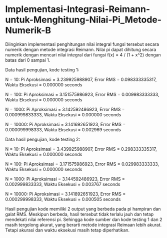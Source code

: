 # Implementasi-Integrasi-Reimann-untuk-Menghitung-Nilai-Pi_Metode-Numerik-B
Diinginkan implementasi penghitungan nilai integral fungsi tersebut secara numerik dengan metode  integrasi Reimann. Nilai pi dapat dihitung secara numerik dengan mencari nilai integral dari fungsi f(x) = 4 / (1 + x^2) dengan batas dari 0 sampai 1. 


Data hasil pengujian, kode testing 1:

N = 10: Pi Aproksimasi = 3.239925988907, Error RMS = 0.098333335317, Waktu Eksekusi = 0.000000 seconds

N = 100: Pi Aproksimasi = 3.151575986923, Error RMS = 0.009983333333, Waktu Eksekusi = 0.000000 seconds

N = 1000: Pi Aproksimasi = 3.142592486923, Error RMS = 0.000999833333, Waktu Eksekusi = 0.000000 seconds

N = 10000: Pi Aproksimasi = 3.141692651923, Error RMS = 0.000099998333, Waktu Eksekusi = 0.002969 seconds


Data hasil pengujian, kode testing 2:

N = 10: Pi Aproksimasi = 3.439925988907, Error RMS = 0.298333335317, Waktu Eksekusi = 0.000000 seconds

N = 100: Pi Aproksimasi = 3.171575986923, Error RMS = 0.029983333333, Waktu Eksekusi = 0.000000 seconds

N = 1000: Pi Aproksimasi = 3.144592486923, Error RMS = 0.002999833333, Waktu Eksekusi = 0.003767 seconds

N = 10000: Pi Aproksimasi = 3.141892651923, Error RMS = 0.000299998333, Waktu Eksekusi = 0.000505 seconds


Hasil pengujian kode memiliki 2 output  yang berbeda pada pi hampiran dan galat RMS. Meskipun berbeda, hasil tersebut tidak terlalu jauh dan tetap mendekati nilai referensi pi. Sehingga kode sumber dan kode testing 1 dan 2 masih tergolong akurat, yang berarti metode integrasi Reimaan lebih akurat. Tetapi akurasi dan waktu eksekusi masih tetap diperhatikan. 
